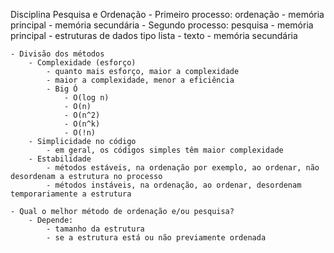 Disciplina Pesquisa e Ordenação
    - Primeiro processo: ordenação
        - memória principal
        - memória secundária
    - Segundo processo: pesquisa
        - memória principal
            - estruturas de dados tipo lista
            - texto
        - memória secundária
    
    - Divisão dos métodos
        - Complexidade (esforço)
            - quanto mais esforço, maior a complexidade
            - maior a complexidade, menor a eficiência
            - Big Ó
                - O(log n)
                - O(n)
                - O(n^2)
                - O(n^k)
                - O(!n)
        - Simplicidade no código
            - em geral, os códigos simples têm maior complexidade
        - Estabilidade
            - métodos estáveis, na ordenação por exemplo, ao ordenar, não desordenam a estrutura no processo
            - métodos instáveis, na ordenação, ao ordenar, desordenam temporariamente a estrutura

    - Qual o melhor método de ordenação e/ou pesquisa?  
        - Depende:
            - tamanho da estrutura
            - se a estrutura está ou não previamente ordenada